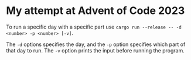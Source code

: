 # My attempt at Advent of Code 2023

To run a specific day with a specific part use `cargo run --release -- -d <number> -p <number> [-v]`.

The `-d` options specifies the day, and the `-p` option specifies which part of that day to run.
The `-v` option prints the input before running the program.
